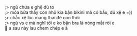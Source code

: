 ;> ngủ chưa e ghệ dú to<br>
;> móa bữa thấy con nhỏ kia bận bikini mà có bầu, dú xệ e =))<br>
;> chắc xệ lúc mang thai đẻ con thôi<br>
;> ngủ vs e mà nghĩ tới e ko bận bra là nóng mắt ròi e<br>
🫣 a sau này lau chem chép e à
